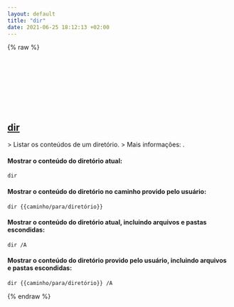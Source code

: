 ```yaml
---
layout: default
title: "dir"
date: 2021-06-25 18:12:13 +02:00
---
```

{% raw %}
<h2 id="dir">
  <a href="/pt_br/windows/dir.html">dir</a> <a href="#dir"><svg class="icon">
    <use href="/assets/images/unicode_sprite.svg#link" />
  </svg></a>
</h2>
> Listar os conteúdos de um diretório.
> Mais informações: <https://docs.microsoft.com/pt-br/windows-server/administration/windows-commands/dir>.

#### Mostrar o conteúdo do diretório atual:
```shell
dir
```
#### Mostrar o conteúdo do diretório no caminho provido pelo usuário:
```shell
dir {{caminho/para/diretório}}
```
#### Mostrar o conteúdo do diretório atual, incluindo arquivos e pastas escondidas:
```shell
dir /A
```
#### Mostrar o conteúdo do diretório provido pelo usuário, incluindo arquivos e pastas escondidas:
```shell
dir {{caminho/para/diretório}} /A
```
{% endraw %}